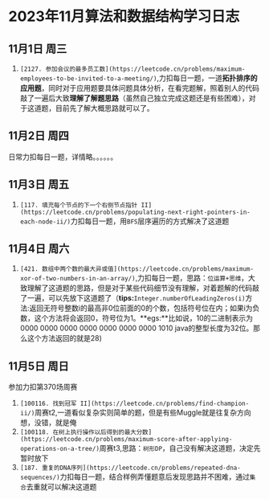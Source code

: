 # 2023年11月算法和数据结构学习日志

## 11月1日 周三

1. `[2127. 参加会议的最多员工数](https://leetcode.cn/problems/maximum-employees-to-be-invited-to-a-meeting/)`,力扣每日一题，一道**拓扑排序的应用题**，同时对于应用题要具体问题具体分析，在看完题解，照着别人的代码敲了一遍后大致**理解了解题思路**（虽然自己独立完成这题还是有些困难），对于这道题，目前先了解大概思路就可以了。

## 11月2日 周四

日常力扣每日一题，详情略。。。。。。

## 11月3日 周五

1. `[117. 填充每个节点的下一个右侧节点指针 II](https://leetcode.cn/problems/populating-next-right-pointers-in-each-node-ii/)`力扣每日一题，用`BFS`层序遍历的方式解决了这道题

## 11月4日 周六

1. `[421. 数组中两个数的最大异或值](https://leetcode.cn/problems/maximum-xor-of-two-numbers-in-an-array/)`,力扣每日一题，思路：`位运算+思维`，大致理解了这道题的思路，但是对于某些代码细节没有理解，对着题解的代码敲了一遍，可以先放下这道题了（**tips:**`Integer.numberOfLeadingZeros(i)`方法:返回无符号整数i的最高非0位前面的0的个数，包括符号位在内；如果i为负数，这个方法将会返回0，符号位为1。**egs:**比如说，10的二进制表示为 0000 0000 0000 0000 0000 0000 0000 1010
     java的整型长度为32位。那么这个方法返回的就是28)

## 11月5日 周日

参加力扣第370场周赛

1. `[100116. 找到冠军 II](https://leetcode.cn/problems/find-champion-ii/)`周赛t2,一道看似复杂实则简单的题，但是有些Muggle就是往复杂方向想，没错，就是俺
2. `[100118. 在树上执行操作以后得到的最大分数](https://leetcode.cn/problems/maximum-score-after-applying-operations-on-a-tree/)`周赛t3,思路：`树形DP`，自己没有解决这道题，决定先暂时放下
3. `[187. 重复的DNA序列](https://leetcode.cn/problems/repeated-dna-sequences/)`力扣每日一题，结合样例弄懂题意后发现思路并不困难，通过`集合`去重就可以解决这道题